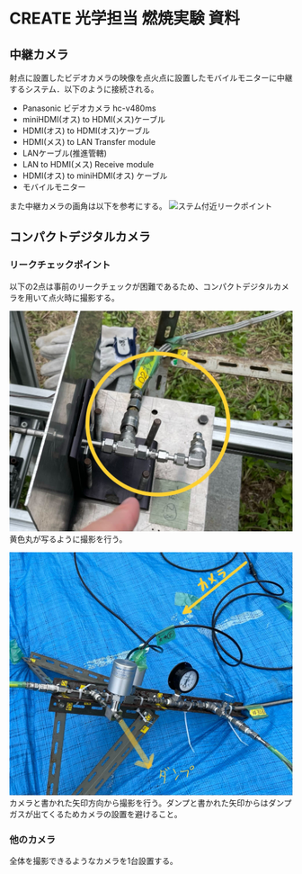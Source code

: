 # CREATE 光学担当 燃焼実験 資料

## 中継カメラ
射点に設置したビデオカメラの映像を点火点に設置したモバイルモニターに中継するシステム．以下のように接続される。

 - Panasonic ビデオカメラ hc-v480ms
 - miniHDMI(オス) to HDMI(メス)ケーブル
 - HDMI(オス) to HDMI(オス)ケーブル
 - HDMI(メス) to LAN Transfer module
 - LANケーブル(推進管轄)
 - LAN to HDMI(メス) Receive module
 - HDMI(オス) to miniHDMI(オス) ケーブル
 - モバイルモニター

 また中継カメラの画角は以下を参考にする。
![ステム付近リークポイント](/fig/burningTestLiveCam.png)


## コンパクトデジタルカメラ
### リークチェックポイント
以下の2点は事前のリークチェックが困難であるため、コンパクトデジタルカメラを用いて点火時に撮影する。

![ステム付近リークポイント](/fig/burningTestStem.jpg)
黄色丸が写るように撮影を行う。

![レギュレータ付近リークポイント](/fig/burningTestReg.jpg)
カメラと書かれた矢印方向から撮影を行う。ダンプと書かれた矢印からはダンプガスが出てくるためカメラの設置を避けること。

### 他のカメラ
全体を撮影できるようなカメラを1台設置する。
